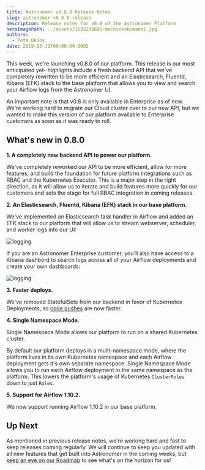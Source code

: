 ```yaml
---
title: Astronomer v0.8.0 Release Notes
slug: astronomer-v0-8-0-release
description: Release notes for v0.8 of the Astronomer Platform
heroImagePath: ../assets/1525230681-machineshumans1.jpg
authors:
  - Pete DeJoy
date: 2019-03-11T00:00:00.000Z
---
```


This week, we're launching v0.8.0 of our platform. This release is our most anticipated yet- highlights include a fresh backend API that we've completely rewritten to be more efficient and an Elasticsearch, Fluentd, Kibana (EFK) stack to the base platform that allows you to view and search your Airflow logs from the Astronomer UI.

An important note is that v0.8 is only available in Enterprise as of now. We're working hard to migrate our Cloud cluster over to our new API, but we wanted to make this version of our platform available to Enterprise customers as soon as it was ready to roll.

## What's new in 0.8.0

**1. A completely new backend API to power our platform.**

We've completely reworked our API to be more efficient, allow for more features, and build the foundation for future platform integrations such as RBAC and the Kubernetes Executor. This is a major step in the right direction, as it will allow us to iterate and build features more quickly for our customers and sets the stage for full RBAC integration in coming releases.

**2. An Elasticsearch, Fluentd, Kibana (EFK) stack in our base platform.**

We've implemented an Elasticsearch task handler in Airflow and added an EFK stack to our platform that will allow us to stream webserver, scheduler, and worker logs into our UI:

![logging](logging.jpg)

If you are an Astronomer Enterprise customer, you'll also have access to a Kibana dashbord to search logs across all of your Airflow deployments and create your own dashboards:

![logging](kibana.jpg)
 
**3. Faster deploys.**

We've removed StatefulSets from our backend in favor of Kubernetes Deployments, so [code pushes](https://kubernetes.io/docs/concepts/workloads/controllers/deployment/) are now faster.

**4. Single Namespace Mode.**

Single Namespace Mode allows our platform to run on a shared Kubernetes cluster.

By default our platform deploys in a multi-namespace mode, where the platform lives in its own Kubernetes namespace and each Airflow deployment gets it's own separate namespace. Single Namespace Mode allows you to run each Airflow deployment in the same namespace as the platform. This lowers the platform's usage of Kubernetes `ClusterRoles` down to just `Roles`.

**5. Support for Airflow 1.10.2.**

We now support running Airflow 1.10.2 in our base platform.

## Up Next

As mentioned in previous release notes, we're working hard and fast to keep releases coming regularly. We will continue to keep you updated with all new features that get built into Astronomer in the coming weeks, but [keep an eye on our Roadmap](https://www.astronomer.io/docs/roadmap/) to see what's on the horizon for us!